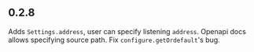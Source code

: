 ## 0.2.8

Adds `Settings.address`, user can specify listening `address`.
Openapi docs allows specifying source path.
Fix `configure.getOrdefault`'s bug.

